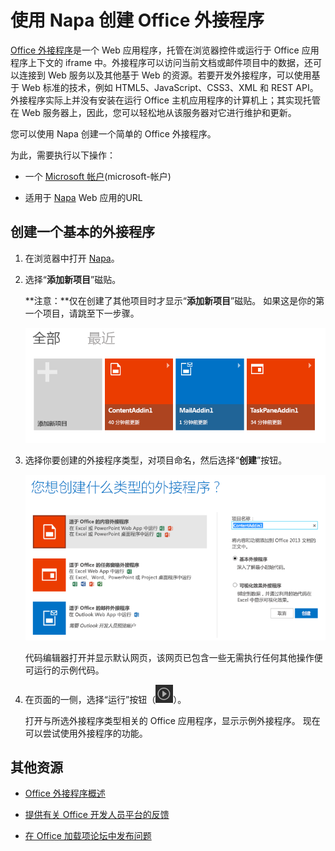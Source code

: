 
# 使用 Napa 创建 Office 外接程序



[Office 外接程序](../../docs/overview/office-add-ins.md)是一个 Web 应用程序，托管在浏览器控件或运行于 Office 应用程序上下文的 iframe 中。外接程序可以访问当前文档或邮件项目中的数据，还可以连接到 Web 服务以及其他基于 Web 的资源。若要开发外接程序，可以使用基于 Web 标准的技术，例如 HTML5、JavaScript、CSS3、XML 和 REST API。外接程序实际上并没有安装在运行 Office 主机应用程序的计算机上；其实现托管在 Web 服务器上，因此，您可以轻松地从该服务器对它进行维护和更新。

您可以使用 Napa 创建一个简单的 Office 外接程序。

为此，需要执行以下操作：

- 一个 [Microsoft 帐户](http://www.microsoft.com/en-us/account/default.aspx)(microsoft-帐户)
    
- 适用于 [Napa](https://www.napacloudapp.com/ ) Web 应用的URL
    

## 创建一个基本的外接程序



1. 在浏览器中打开 [Napa](https://www.napacloudapp.com/ )。
    
2. 选择“**添加新项目**”磁贴。
    
     **注意：**仅在创建了其他项目时才显示“**添加新项目**”磁贴。 如果这是你的第一个项目，请跳至下一步骤。
    
    ![项目页面](../../images/08fc36cf-7cc1-442f-a9a5-b6bb30d786a4.png)

3. 选择你要创建的外接程序类型，对项目命名，然后选择“**创建**”按钮。
    
    ![Excel 应用程序图块](../../images/Apps_NAPA_Excel_Tile.png)

    代码编辑器打开并显示默认网页，该网页已包含一些无需执行任何其他操作便可运行的示例代码。
    
4. 在页面的一侧，选择“运行”按钮（![运行按钮](../../images/Apps_NAPA_Run_Button.png)）。
    
    打开与所选外接程序类型相关的 Office 应用程序，显示示例外接程序。 现在可以尝试使用外接程序的功能。
    

## 其他资源



- [Office 外接程序概述](../../docs/overview/office-add-ins.md)
    
- [提供有关 Office 开发人员平台的反馈](http://officespdev.uservoice.com/)
    
- [在 Office 加载项论坛中发布问题](http://social.msdn.microsoft.com/Forums/officeapps/en-US/home?forum=appsforoffice%2Cofficestore&amp;filter=alltypes&amp;sort=lastpostdesc)
    

